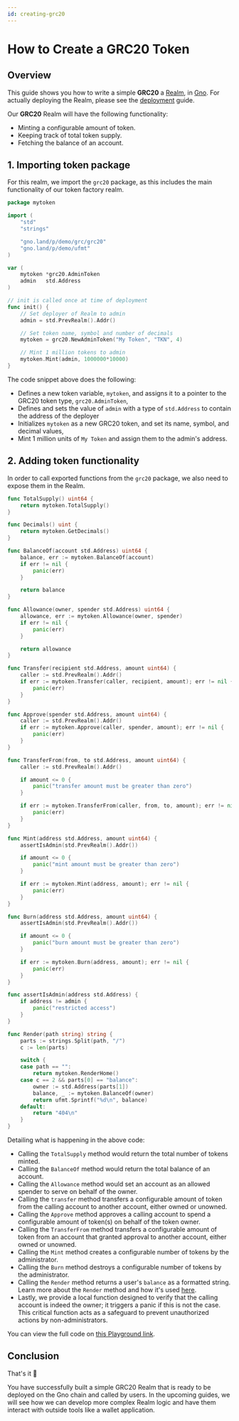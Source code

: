 ```yaml
---
id: creating-grc20
---
```


# How to Create a GRC20 Token
## Overview

This guide shows you how to write a simple **GRC20**
a [Realm](../concepts/realms.md), in [Gno](../concepts/gno-language.md). For actually deploying the Realm, please see the
[deployment](deploy.md) guide.

Our **GRC20** Realm will have the following functionality:

- Minting a configurable amount of token.
- Keeping track of total token supply.
- Fetching the balance of an account.

## 1. Importing token package
For this realm, we import the `grc20` package, as this includes
the main functionality of our token factory realm.

[embedmd]:# (../assets/how-to-guides/creating-grc20/mytoken-1.gno go)
```go
package mytoken

import (
	"std"
	"strings"

	"gno.land/p/demo/grc/grc20"
	"gno.land/p/demo/ufmt"
)

var (
	mytoken *grc20.AdminToken
	admin   std.Address
)

// init is called once at time of deployment
func init() {
	// Set deployer of Realm to admin
	admin = std.PrevRealm().Addr()

	// Set token name, symbol and number of decimals
	mytoken = grc20.NewAdminToken("My Token", "TKN", 4)

	// Mint 1 million tokens to admin
	mytoken.Mint(admin, 1000000*10000)
}
```

The code snippet above does the following:
- Defines a new token variable, `mytoken`, and assigns it to a
pointer to the GRC20 token type, `grc20.AdminToken`,
- Defines and sets the value of `admin` with a type of `std.Address` to contain 
the address of the deployer
- Initializes `mytoken` as a new GRC20 token, and set its name, symbol, and 
decimal values,
- Mint 1 million units of `My Token` and assign them to the admin's address.

## 2. Adding token functionality

In order to call exported functions from the `grc20` package, we also need to 
expose them in the Realm. 

[embedmd]:# (../assets/how-to-guides/creating-grc20/mytoken-2.gno go)
```go
func TotalSupply() uint64 {
	return mytoken.TotalSupply()
}

func Decimals() uint {
	return mytoken.GetDecimals()
}

func BalanceOf(account std.Address) uint64 {
	balance, err := mytoken.BalanceOf(account)
	if err != nil {
		panic(err)
	}

	return balance
}

func Allowance(owner, spender std.Address) uint64 {
	allowance, err := mytoken.Allowance(owner, spender)
	if err != nil {
		panic(err)
	}

	return allowance
}

func Transfer(recipient std.Address, amount uint64) {
	caller := std.PrevRealm().Addr()
	if err := mytoken.Transfer(caller, recipient, amount); err != nil {
		panic(err)
	}
}

func Approve(spender std.Address, amount uint64) {
	caller := std.PrevRealm().Addr()
	if err := mytoken.Approve(caller, spender, amount); err != nil {
		panic(err)
	}
}

func TransferFrom(from, to std.Address, amount uint64) {
	caller := std.PrevRealm().Addr()

	if amount <= 0 {
		panic("transfer amount must be greater than zero")
	}

	if err := mytoken.TransferFrom(caller, from, to, amount); err != nil {
		panic(err)
	}
}

func Mint(address std.Address, amount uint64) {
	assertIsAdmin(std.PrevRealm().Addr())

	if amount <= 0 {
		panic("mint amount must be greater than zero")
	}

	if err := mytoken.Mint(address, amount); err != nil {
		panic(err)
	}
}

func Burn(address std.Address, amount uint64) {
	assertIsAdmin(std.PrevRealm().Addr())

	if amount <= 0 {
		panic("burn amount must be greater than zero")
	}

	if err := mytoken.Burn(address, amount); err != nil {
		panic(err)
	}
}

func assertIsAdmin(address std.Address) {
	if address != admin {
		panic("restricted access")
	}
}

func Render(path string) string {
	parts := strings.Split(path, "/")
	c := len(parts)

	switch {
	case path == "":
		return mytoken.RenderHome()
	case c == 2 && parts[0] == "balance":
		owner := std.Address(parts[1])
		balance, _ := mytoken.BalanceOf(owner)
		return ufmt.Sprintf("%d\n", balance)
	default:
		return "404\n"
	}
}
```

Detailing what is happening in the above code:
- Calling the `TotalSupply` method would return the total number of tokens minted.
- Calling the `BalanceOf` method would return the total balance of an account.
- Calling the `Allowance` method would set an account as an allowed spender to
serve on behalf of the owner.
- Calling the `transfer` method transfers a configurable amount of token
from the calling account to another account, either owned or unowned.
- Calling the `Approve` method approves a calling account to spend a
configurable amount of token(s) on behalf of the token owner.
- Calling the `TransferFrom` method transfers a configurable amount of 
token from an account that granted approval to another account, either owned or unowned.
- Calling the `Mint` method creates a configurable number of tokens by 
the administrator.
- Calling the `Burn` method destroys a configurable number of tokens by
the administrator.
- Calling the `Render` method returns a user's `balance` as a formatted
string. Learn more about the `Render`
  method and how it's used [here](../concepts/realms.md).
- Lastly, we provide a local function designed to verify that the calling account is
indeed the owner; it triggers a panic if this is not the case. This critical function acts
as a safeguard to prevent unauthorized actions by non-administrators.


You can view the full code on [this Playground link](https://play.gno.land/p/1UXqufodX6f).


## Conclusion

That's it 🎉

You have successfully built a simple GRC20 Realm that is ready to be deployed on the Gno chain and called by users.
In the upcoming guides, we will see how we can develop more complex Realm logic and have them interact with outside tools like a wallet application.
